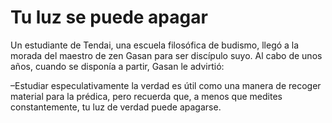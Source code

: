 # Tu luz se puede apagar

Un estudiante de Tendai, una escuela filosófica de budismo, llegó a la
morada del maestro de zen Gasan para ser discípulo suyo. Al cabo de unos
años, cuando se disponía a partir, Gasan le advirtió:

–Estudiar especulativamente la verdad es útil como una manera de recoger
material para la prédica, pero recuerda que, a menos que medites
constantemente, tu luz de verdad puede apagarse.